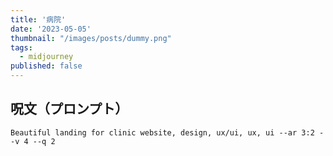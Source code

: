 ```yaml
---
title: '病院'
date: '2023-05-05'
thumbnail: "/images/posts/dummy.png"
tags:
  - midjourney
published: false
---
```


## 呪文（プロンプト）
```
Beautiful landing for clinic website, design, ux/ui, ux, ui --ar 3:2 --v 4 --q 2
```